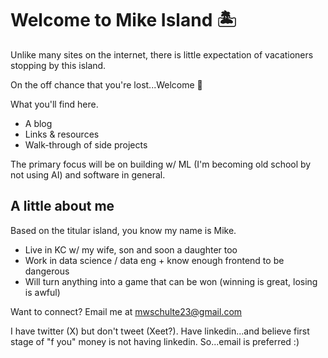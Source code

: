 # Welcome to Mike Island 🏝️

Unlike many sites on the internet, there is little expectation of vacationers stopping by this island.

On the off chance that you're lost...Welcome 👋

What you'll find here.

* A blog
* Links & resources
* Walk-through of side projects

The primary focus will be on building w/ ML (I'm becoming old school by not using AI) and software in general.

## A little about me

Based on the titular island, you know my name is Mike.

* Live in KC w/ my wife, son and soon a daughter too
* Work in data science / data eng + know enough frontend to be dangerous
* Will turn anything into a game that can be won (winning is great, losing is awful)

Want to connect? Email me at mwschulte23@gmail.com

I have twitter (X) but don't tweet (Xeet?). Have linkedin...and believe first stage of "f you" money is not having linkedin. So...email is preferred :)

